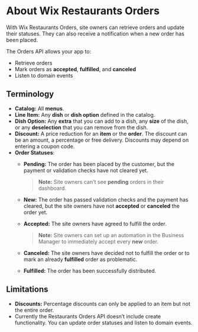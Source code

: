 # About Wix Restaurants Orders

With Wix Restaurants Orders, site owners can retrieve orders and update their statuses. They can also receive a notification when a new order has been placed.

The Orders API allows your app to:

* Retrieve orders
* Mark orders as **accepted**, **fulfilled**, and **canceled**
* Listen to domain events

## Terminology

* **Catalog:** All **menus**.
* **Line Item:** Any **dish** or **dish option** defined in the catalog.
* **Dish Option:** Any **extra** that you can add to a dish, any **size** of the dish, or any **deselection** that you can remove from the dish.
* **Discount:** A price reduction for an **item** or the **order**. The discount can be an amount, a percentage or free delivery. Discounts may depend on entering a coupon code.
* **Order Statuses**:
    * **Pending:** The order has been placed by the customer, but the payment or validation checks have not cleared yet.

        > **Note:** Site owners can't see **pending** orders in their dashboard.
    * **New:** The order has passed validation checks and the payment has cleared, but the site owners have not **accepted** or **canceled** the order yet.
    * **Accepted:** The site owners have agreed to fulfill the order.
        > **Note:** Site owners can set up an automation in the Business Manager to immediately accept every **new** order.
    * **Canceled:** The site owners have decided not to fulfill the order or to mark an already **fulfilled** order as problematic.
    * **Fulfilled:** The order has been successfully distributed.

## Limitations

* **Discounts:** Percentage discounts can only be applied to an item but not the entire order.
* Currently the Restaurants Orders API doesn’t include create functionality. You can update order statuses and listen to domain events.
